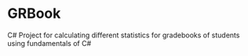 # GRBook
 C# Project for calculating different statistics for gradebooks of students using fundamentals of C#
